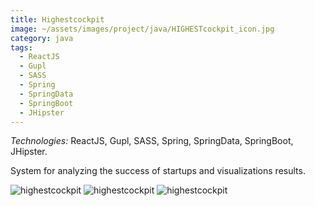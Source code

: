 ```yaml
---
title: Highestcockpit
image: ~/assets/images/project/java/HIGHESTcockpit_icon.jpg
category: java
tags:
  - ReactJS
  - Gupl
  - SASS
  - Spring
  - SpringData
  - SpringBoot
  - JHipster
---
```


*Technologies:* ReactJS, Gupl, SASS, Spring, SpringData, SpringBoot, JHipster.

System for analyzing the success of startups and visualizations results.

![highestcockpit](~/assets/images/project/java/HC1.png)
![highestcockpit](~/assets/images/project/java/HC2.png)
![highestcockpit](~/assets/images/project/java/HC3.png)
